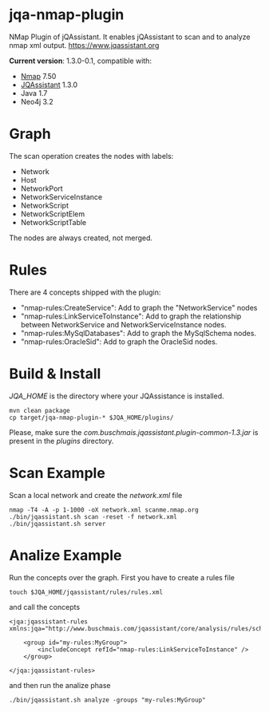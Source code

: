 # jqa-nmap-plugin
NMap Plugin of jQAssistant. It enables jQAssistant to scan and to analyze nmap xml output. https://www.jqassistant.org

**Current version**: 1.3.0-0.1, compatible with:
- [Nmap](https://nmap.org/) 7.50
- [JQAssistant](https://www.jqassistant.org) 1.3.0
- Java 1.7
- Neo4j 3.2
                  
# Graph
The scan operation creates the nodes with labels: 
- Network
- Host
- NetworkPort
- NetworkServiceInstance
- NetworkScript
- NetworkScriptElem
- NetworkScriptTable

The nodes are always created, not merged.

# Rules
There are 4 concepts shipped with the plugin:
- "nmap-rules:CreateService": Add to graph the "NetworkService" nodes
- "nmap-rules:LinkServiceToInstance": Add to graph the relationship between NetworkService and NetworkServiceInstance nodes.
- "nmap-rules:MySqlDatabases": Add to graph the MySqlSchema nodes.
- "nmap-rules:OracleSid": Add to graph the OracleSid nodes.

# Build & Install
*JQA_HOME* is the directory where your JQAssistance is installed.
```
mvn clean package
cp target/jqa-nmap-plugin-* $JQA_HOME/plugins/
```
Please, make sure the *com.buschmais.jqassistant.plugin-common-1.3.jar* is present in the *plugins* directory.

# Scan Example
Scan a local network and create the *network.xml* file
```
nmap -T4 -A -p 1-1000 -oX network.xml scanme.nmap.org
./bin/jqassistant.sh scan -reset -f network.xml
./bin/jqassistant.sh server
```
# Analize Example
Run the concepts over the graph. First you have to create a rules file
```
touch $JQA_HOME/jqassistant/rules/rules.xml
```
and call the concepts 
```
<jqa:jqassistant-rules xmlns:jqa="http://www.buschmais.com/jqassistant/core/analysis/rules/schema/v1.1">

    <group id="my-rules:MyGroup">
        <includeConcept refId="nmap-rules:LinkServiceToInstance" />
    </group>

</jqa:jqassistant-rules>
```
and then run the analize phase
```
./bin/jqassistant.sh analyze -groups "my-rules:MyGroup"
```

